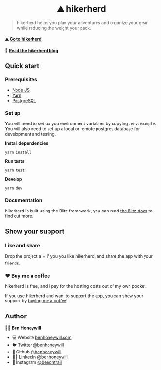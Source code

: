 <h1 align="center">⛰️ hikerherd</h1>

> hikerherd helps you plan your adventures and organize your gear while reducing the weight your pack.

#### ⛰️ [Go to hikerherd](https://www.hikerherd.com)

#### 📖 [Read the hikerherd blog](https://blog.hikerherd.com)

## Quick start

### Prerequisites

- [Node JS](https://docs.npmjs.com/downloading-and-installing-node-js-and-npm)
- [Yarn](https://classic.yarnpkg.com/lang/en/docs/install/#mac-stable)
- [PostgreSQL](https://www.postgresql.org/)

### Set up

You will need to set up you environment variables by copying `.env.example`. You will also need to set up a local or remote postgres database for development and testing.

**Install dependencies**

```
yarn install
```

**Run tests**

```
yarn test
```

**Develop**

```
yarn dev
```

### Documentation

hikerherd is built using the Blitz framework, you can read [the Blitz docs](https://blitzjs.com/docs) to find out more.

## Show your support

### Like and share

Drop the project a ⭐️ if you you like hikerherd, and share the app with your friends.

### ❤️ Buy me a coffee

hikerherd is free, and I pay for the hosting costs out of my own pocket.

If you use hikerherd and want to support the app, you can show your support by [buying me a coffee](https://ko-fi.com/benontrail)!

## Author

**🧑‍💻 Ben Honeywill**

- 💻 Website [benhoneywill.com](https://benhoneywill.com)
- 🐦 Twitter [@benhoneywill](https://twitter.com/benhoneywill)
- 🐙 Github [@benhoneywill](https://github.com/benhoneywill)
- 🧑‍🎓 LinkedIn [@benhoneywill](https://linkedin.com/in/benhoneywill)
- 📸 Instagram [@benontrail](https://instagram.com/benontrail)

